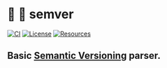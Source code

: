 # :crab: :1234: **semver**

[![CI][ci-shield]][ci-url]
[![License][license-shield]][license-url]
[![Resources][resources-shield]][resources-url]

## Basic [Semantic Versioning](https://semver.org/) parser.

<!-- MARKDOWN LINKS -->

[ci-shield]: https://img.shields.io/github/workflow/status/tensorush/semver/CI?style=for-the-badge&logo=github&label=CI&labelColor=black
[ci-url]: https://github.com/tensorush/semver/blob/master/.github/workflows/ci.yml
[license-shield]: https://img.shields.io/github/license/tensorush/semver.svg?style=for-the-badge&labelColor=black
[license-url]: https://github.com/tensorush/semver/blob/master/LICENSE.md
[resources-shield]: https://img.shields.io/badge/click-F6A516?style=for-the-badge&logo=zig&logoColor=F6A516&label=resources&labelColor=black
[resources-url]: https://github.com/tensorush/Awesome-Languages-Learning#crab-rust
